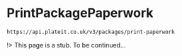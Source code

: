 # PrintPackagePaperwork

`https://api.plateit.co.uk/v3/packages/print-paperwork`

!> This page is a stub. To be continued...